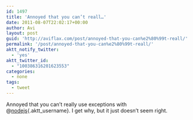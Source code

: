 ```yaml
---
id: 1497
title: 'Annoyed that you can’t reall…'
date: 2011-08-07T22:02:17+00:00
author: Avi
layout: post
guid: 'http://aviflax.com/post/annoyed-that-you-can%e2%80%99t-reall/'
permalink: '/post/annoyed-that-you-can%e2%80%99t-reall/'
aktt_notify_twitter:
  - 'yes'
aktt_twitter_id:
  - "100386316201623553"
categories:
  - none
tags:
  - tweet
---
```

Annoyed that you can’t really use exceptions with @[nodejs](http://twitter.com/nodejs){.aktt_username}. I get why, but it just doesn’t seem right.